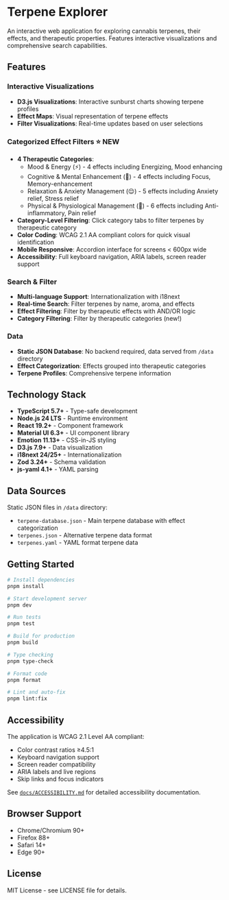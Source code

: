 # Terpene Explorer

An interactive web application for exploring cannabis terpenes, their effects, and therapeutic properties. Features interactive
visualizations and comprehensive search capabilities.

## Features

### Interactive Visualizations

- **D3.js Visualizations**: Interactive sunburst charts showing terpene profiles
- **Effect Maps**: Visual representation of terpene effects
- **Filter Visualizations**: Real-time updates based on user selections

### Categorized Effect Filters ⭐ NEW

- **4 Therapeutic Categories**:
  - Mood & Energy (⚡) - 4 effects including Energizing, Mood enhancing
  - Cognitive & Mental Enhancement (🧠) - 4 effects including Focus, Memory-enhancement
  - Relaxation & Anxiety Management (😌) - 5 effects including Anxiety relief, Stress relief
  - Physical & Physiological Management (💪) - 6 effects including Anti-inflammatory, Pain relief
- **Category-Level Filtering**: Click category tabs to filter terpenes by therapeutic category
- **Color Coding**: WCAG 2.1 AA compliant colors for quick visual identification
- **Mobile Responsive**: Accordion interface for screens < 600px wide
- **Accessibility**: Full keyboard navigation, ARIA labels, screen reader support

### Search & Filter

- **Multi-language Support**: Internationalization with i18next
- **Real-time Search**: Filter terpenes by name, aroma, and effects
- **Effect Filtering**: Filter by therapeutic effects with AND/OR logic
- **Category Filtering**: Filter by therapeutic categories (new!)

### Data

- **Static JSON Database**: No backend required, data served from `/data` directory
- **Effect Categorization**: Effects grouped into therapeutic categories
- **Terpene Profiles**: Comprehensive terpene information

## Technology Stack

- **TypeScript 5.7+** - Type-safe development
- **Node.js 24 LTS** - Runtime environment
- **React 19.2+** - Component framework
- **Material UI 6.3+** - UI component library
- **Emotion 11.13+** - CSS-in-JS styling
- **D3.js 7.9+** - Data visualization
- **i18next 24/25+** - Internationalization
- **Zod 3.24+** - Schema validation
- **js-yaml 4.1+** - YAML parsing

## Data Sources

Static JSON files in `/data` directory:

- `terpene-database.json` - Main terpene database with effect categorization
- `terpenes.json` - Alternative terpene data format
- `terpenes.yaml` - YAML format terpene data

## Getting Started

```bash
# Install dependencies
pnpm install

# Start development server
pnpm dev

# Run tests
pnpm test

# Build for production
pnpm build

# Type checking
pnpm type-check

# Format code
pnpm format

# Lint and auto-fix
pnpm lint:fix
```

## Accessibility

The application is WCAG 2.1 Level AA compliant:

- Color contrast ratios ≥4.5:1
- Keyboard navigation support
- Screen reader compatibility
- ARIA labels and live regions
- Skip links and focus indicators

See [`docs/ACCESSIBILITY.md`](docs/ACCESSIBILITY.md) for detailed accessibility documentation.

## Browser Support

- Chrome/Chromium 90+
- Firefox 88+
- Safari 14+
- Edge 90+

## License

MIT License - see LICENSE file for details.
